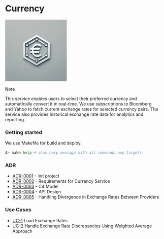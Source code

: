 # Currency

<img width='200' height='200' src="./docs/public/logo.webp">

> [!NOTE]
> This service enables users to select their preferred currency and automatically convert it in real-time. 
> We use subscriptions to Bloomberg and Yahoo to fetch current exchange rates for selected currency pairs. 
> The service also provides historical exchange rate data for analytics and reporting.

### Getting started

We use Makefile for build and deploy.

```bash
$> make help # show help message with all commands and targets
```

### ADR

- [ADR-0001](./docs/ADR/decisions/0001-init-project.md) - Init project
- [ADR-0002](./docs/ADR/decisions/0002-requirements.md) - Requirements for Currency Service
- [ADR-0003](./docs/ADR/decisions/0003-c4-model.md) - C4 Model
- [ADR-0004](./docs/ADR/decisions/0004-api-design.md) - API Design
- [ADR-0005](./docs/ADR/decisions/0005-handling-divergence-in-exchange-rates-between-providers.md) - Handling Divergence in Exchange Rates Between Providers

### Use Cases

- [UC-1](./usecases/load_exchange_rates/README.md) Load Exchange Rates
- [UC-2](./usecases/discrepancies/README.md) Handle Exchange Rate Discrepancies Using Weighted Average Approach

